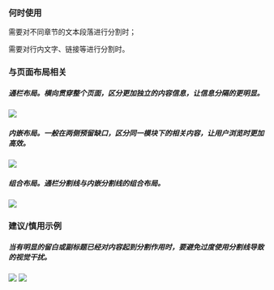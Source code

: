 

### 何时使用

需要对不同章节的文本段落进行分割时；

需要对行内文字、链接等进行分割时。

### 与页面布局相关

##### 通栏布局。横向贯穿整个页面，区分更加独立的内容信息，让信息分隔的更明显。


<img src="https://oteam-tdesign-1258344706.cos.ap-guangzhou.myqcloud.com/site/design/%E5%88%86%E5%89%B2%E7%BA%BF%202nd%20%E6%94%B9%201.png"/>

##### 内嵌布局。一般在两侧预留缺口，区分同一模块下的相关内容，让用户浏览时更加高效。


<img src="https://oteam-tdesign-1258344706.cos.ap-guangzhou.myqcloud.com/site/design/%E5%88%86%E5%89%B2%E7%BA%BF%202nd%20%E6%94%B9%202.png"/>

##### 组合布局。通栏分割线与内嵌分割线的组合布局。
<img src="https://oteam-tdesign-1258344706.cos.ap-guangzhou.myqcloud.com/site/design/%E5%88%86%E5%89%B2%E7%BA%BF%202nd%20%E6%94%B9%203.png"/>



### 建议/慎用示例

##### 当有明显的留白或副标题已经对内容起到分割作用时，要避免过度使用分割线导致的视觉干扰。

<img src="https://oteam-tdesign-1258344706.cos.ap-guangzhou.myqcloud.com/site/design/divider%204.png"/>
<img src="https://oteam-tdesign-1258344706.cos.ap-guangzhou.myqcloud.com/site/design/divider%205.png"/>
